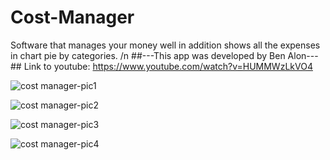 # Cost-Manager

Software that manages your money 
well in addition shows all the expenses in chart pie by categories. /n
##---This app was developed by Ben Alon---##
Link to youtube:
https://www.youtube.com/watch?v=HUMMWzLkVO4


![cost manager-pic1](https://user-images.githubusercontent.com/65303505/121533433-f2622700-ca08-11eb-885b-7d2e63ee6431.PNG)


![cost manager-pic2](https://user-images.githubusercontent.com/65303505/121533653-29383d00-ca09-11eb-8e02-a995d984c288.PNG)




![cost manager-pic3](https://user-images.githubusercontent.com/65303505/121533665-2c332d80-ca09-11eb-8498-1d27833dfdea.PNG)





![cost manager-pic4](https://user-images.githubusercontent.com/65303505/121533679-2f2e1e00-ca09-11eb-9a62-30683d4d799c.PNG)















